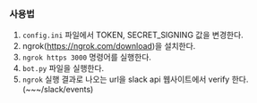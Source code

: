
### 사용법

1. `config.ini` 파일에서 TOKEN, SECRET_SIGNING 값을 변경한다.
1. ngrok(https://ngrok.com/download)을 설치한다.
1. `ngrok https 3000` 명령어를 실행한다.
1. `bot.py` 파일을 실행한다.
1. `ngrok` 실행 결과로 나오는 url을 slack api 웹사이트에서 verify 한다. (~~~/slack/events)
